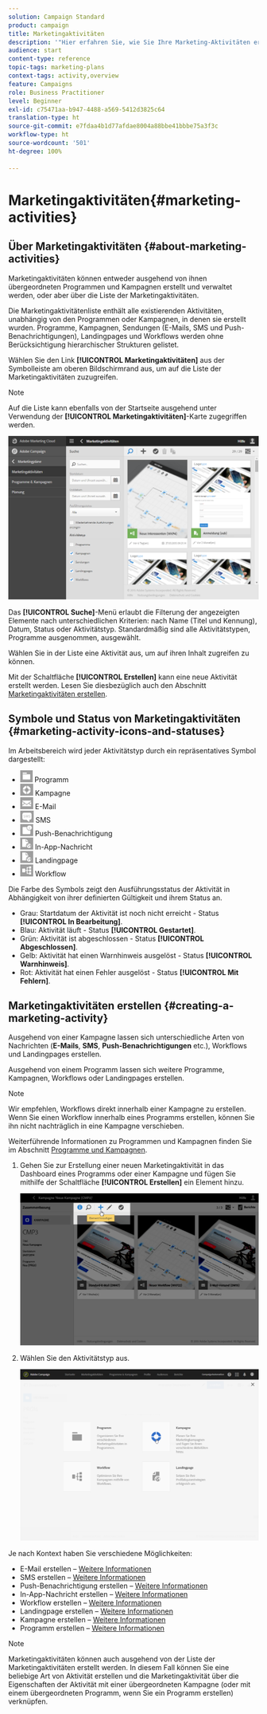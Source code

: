 ```yaml
---
solution: Campaign Standard
product: campaign
title: Marketingaktivitäten
description: '"Hier erfahren Sie, wie Sie Ihre Marketing-Aktivitäten erstellen und verwalten können. Dazu zählen Kampagnen, Sendungen von E-Mails, SMS und Push-Benachrichtigungen sowie Landingpages und Workflows. Sie können einfach eine neue Aktivität erstellen, eine vorhandene bearbeiten und deren Status und Gültigkeit einsehen."'
audience: start
content-type: reference
topic-tags: marketing-plans
context-tags: activity,overview
feature: Campaigns
role: Business Practitioner
level: Beginner
exl-id: c75471aa-b947-4488-a569-5412d3825c64
translation-type: ht
source-git-commit: e7fdaa4b1d77afdae8004a88bbe41bbbe75a3f3c
workflow-type: ht
source-wordcount: '501'
ht-degree: 100%

---
```


# Marketingaktivitäten{#marketing-activities}

## Über Marketingaktivitäten {#about-marketing-activities}

Marketingaktivitäten können entweder ausgehend von ihnen übergeordneten Programmen und Kampagnen erstellt und verwaltet werden, oder aber über die Liste der Marketingaktivitäten.

Die Marketingaktivitätenliste enthält alle existierenden Aktivitäten, unabhängig von den Programmen oder Kampagnen, in denen sie erstellt wurden. Programme, Kampagnen, Sendungen (E-Mails, SMS und Push-Benachrichtigungen), Landingpages und Workflows werden ohne Berücksichtigung hierarchischer Strukturen gelistet.

Wählen Sie den Link **[!UICONTROL Marketingaktivitäten]** aus der Symbolleiste am oberen Bildschirmrand aus, um auf die Liste der Marketingaktivitäten zuzugreifen.

>[!NOTE]
>
>Auf die Liste kann ebenfalls von der Startseite ausgehend unter Verwendung der **[!UICONTROL Marketingaktivitäten]**-Karte zugegriffen werden.

![](assets/marketing_activities_1.png)

Das **[!UICONTROL Suche]**-Menü erlaubt die Filterung der angezeigten Elemente nach unterschiedlichen Kriterien: nach Name (Titel und Kennung), Datum, Status oder Aktivitätstyp. Standardmäßig sind alle Aktivitätstypen, Programme ausgenommen, ausgewählt.

Wählen Sie in der Liste eine Aktivität aus, um auf ihren Inhalt zugreifen zu können.

Mit der Schaltfläche **[!UICONTROL Erstellen]** kann eine neue Aktivität erstellt werden. Lesen Sie diesbezüglich auch den Abschnitt [Marketingaktivitäten erstellen](#creating-a-marketing-activity).

## Symbole und Status von Marketingaktivitäten        {#marketing-activity-icons-and-statuses}

Im Arbeitsbereich wird jeder Aktivitätstyp durch ein repräsentatives Symbol dargestellt:

* ![](assets/marketing_program_icon.png) Programm
* ![](assets/marketing_campaign_icon.png) Kampagne
* ![](assets/marketing_email_icon.png) E-Mail
* ![](assets/marketing_sms_icon.png) SMS
* ![](assets/marketing_push_icon.png) Push-Benachrichtigung
* ![](assets/marketing_lp_icon.png) In-App-Nachricht
* ![](assets/marketing_lp_icon.png) Landingpage
* ![](assets/marketing_workflow_icon.png) Workflow

Die Farbe des Symbols zeigt den Ausführungsstatus der Aktivität in Abhängigkeit von ihrer definierten Gültigkeit und ihrem Status an.

* Grau: Startdatum der Aktivität ist noch nicht erreicht - Status **[!UICONTROL In Bearbeitung]**.
* Blau: Aktivität läuft - Status **[!UICONTROL Gestartet]**.
* Grün: Aktivität ist abgeschlossen - Status **[!UICONTROL Abgeschlossen]**.
* Gelb: Aktivität hat einen Warnhinweis ausgelöst - Status **[!UICONTROL Warnhinweis]**.
* Rot: Aktivität hat einen Fehler ausgelöst - Status **[!UICONTROL Mit Fehlern]**.

## Marketingaktivitäten erstellen {#creating-a-marketing-activity}

Ausgehend von einer Kampagne lassen sich unterschiedliche Arten von Nachrichten (**E-Mails**, **SMS**, **Push-Benachrichtigungen** etc.), Workflows und Landingpages erstellen.

Ausgehend von einem Programm lassen sich weitere Programme, Kampagnen, Workflows oder Landingpages erstellen.

>[!NOTE]
>
>Wir empfehlen, Workflows direkt innerhalb einer Kampagne zu erstellen. Wenn Sie einen Workflow innerhalb eines Programms erstellen, können Sie ihn nicht nachträglich in eine Kampagne verschieben.

Weiterführende Informationen zu Programmen und Kampagnen finden Sie im Abschnitt [Programme und Kampagnen](../../start/using/programs-and-campaigns.md).

1. Gehen Sie zur Erstellung einer neuen Marketingaktivität in das Dashboard eines Programms oder einer Kampagne und fügen Sie mithilfe der Schaltfläche **[!UICONTROL Erstellen]** ein Element hinzu.

   ![](assets/marketing_activiy_creation_1.png)

1. Wählen Sie den Aktivitätstyp aus.

   ![](assets/marketing_activiy_creation_2.png)

Je nach Kontext haben Sie verschiedene Möglichkeiten:

* E-Mail erstellen – [Weitere Informationen](../../channels/using/creating-an-email.md)
* SMS erstellen – [Weitere Informationen](../../channels/using/creating-an-sms-message.md)
* Push-Benachrichtigung erstellen – [Weitere Informationen](../../channels/using/preparing-and-sending-a-push-notification.md)
* In-App-Nachricht erstellen – [Weitere Informationen](../../channels/using/about-in-app-messaging.md)
* Workflow erstellen – [Weitere Informationen](../../automating/using/building-a-workflow.md#creating-a-workflow)
* Landingpage erstellen – [Weitere Informationen](../../channels/using/getting-started-with-landing-pages.md)
* Kampagne erstellen – [Weitere Informationen](../../start/using/programs-and-campaigns.md#creating-a-campaign)
* Programm erstellen – [Weitere Informationen](../../start/using/programs-and-campaigns.md#creating-a-program)

>[!NOTE]
>
>Marketingaktivitäten können auch ausgehend von der Liste der Marketingaktivitäten erstellt werden. In diesem Fall können Sie eine beliebige Art von Aktivität erstellen und die Marketingaktivität über die Eigenschaften der Aktivität mit einer übergeordneten Kampagne (oder mit einem übergeordneten Programm, wenn Sie ein Programm erstellen) verknüpfen.
